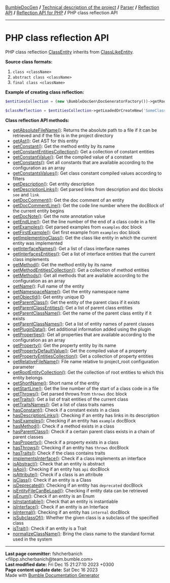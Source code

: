 <embed> <a href="/docs/README.md">BumbleDocGen</a> <b>/</b> <a href="/docs/tech/readme.md">Technical description of the project</a> <b>/</b> <a href="/docs/tech/2.parser/readme.md">Parser</a> <b>/</b> <a href="/docs/tech/2.parser/reflectionApi/readme.md">Reflection API</a> <b>/</b> <a href="/docs/tech/2.parser/reflectionApi/php/readme.md">Reflection API for PHP</a> <b>/</b> PHP class reflection API<hr> </embed>

<embed> <h1>PHP class reflection API</h1> </embed>

PHP class reflection <a href="/docs/tech/2.parser/reflectionApi/php/classes/ClassEntity.md">ClassEntity</a> inherits from <a href="/docs/tech/2.parser/reflectionApi/php/classes/ClassLikeEntity_4.md">ClassLikeEntity</a>.

**Source class formats:**

1) `class <className>`
2) `abstract class <className>`
3) `final class <className>`

**Example of creating class reflection:**

```php
$entitiesCollection = (new \BumbleDocGen\DocGeneratorFactory())->getRootEntityReflections($reflectionApiConfig);

$classReflection = $entitiesCollection->getLoadedOrCreateNew('SomeClassName'); // or get()
```

**Class reflection API methods:**

- [getAbsoluteFileName()](/docs/tech/2.parser/reflectionApi/php/classes/ClassEntity.md#mgetabsolutefilename): Returns the absolute path to a file if it can be retrieved and if the file is in the project directory
- [getAst()](/docs/tech/2.parser/reflectionApi/php/classes/ClassEntity.md#mgetast): Get AST for this entity
- [getConstant()](/docs/tech/2.parser/reflectionApi/php/classes/ClassEntity.md#mgetconstant): Get the method entity by its name
- [getConstantEntitiesCollection()](/docs/tech/2.parser/reflectionApi/php/classes/ClassEntity.md#mgetconstantentitiescollection): Get a collection of constant entities
- [getConstantValue()](/docs/tech/2.parser/reflectionApi/php/classes/ClassEntity.md#mgetconstantvalue): Get the compiled value of a constant
- [getConstants()](/docs/tech/2.parser/reflectionApi/php/classes/ClassEntity.md#mgetconstants): Get all constants that are available according to the configuration as an array
- [getConstantsValues()](/docs/tech/2.parser/reflectionApi/php/classes/ClassEntity.md#mgetconstantsvalues): Get class constant compiled values according to filters
- [getDescription()](/docs/tech/2.parser/reflectionApi/php/classes/ClassEntity.md#mgetdescription): Get entity description
- [getDescriptionLinks()](/docs/tech/2.parser/reflectionApi/php/classes/ClassEntity.md#mgetdescriptionlinks): Get parsed links from description and doc blocks `see` and `link`
- [getDocComment()](/docs/tech/2.parser/reflectionApi/php/classes/ClassEntity.md#mgetdoccomment): Get the doc comment of an entity
- [getDocCommentLine()](/docs/tech/2.parser/reflectionApi/php/classes/ClassEntity.md#mgetdoccommentline): Get the code line number where the docBlock of the current entity begins
- [getDocNote()](/docs/tech/2.parser/reflectionApi/php/classes/ClassEntity.md#mgetdocnote): Get the note annotation value
- [getEndLine()](/docs/tech/2.parser/reflectionApi/php/classes/ClassEntity.md#mgetendline): Get the line number of the end of a class code in a file
- [getExamples()](/docs/tech/2.parser/reflectionApi/php/classes/ClassEntity.md#mgetexamples): Get parsed examples from `examples` doc block
- [getFirstExample()](/docs/tech/2.parser/reflectionApi/php/classes/ClassEntity.md#mgetfirstexample): Get first example from `examples` doc block
- [getImplementingClass()](/docs/tech/2.parser/reflectionApi/php/classes/ClassEntity.md#mgetimplementingclass): Get the class like entity in which the current entity was implemented
- [getInterfaceNames()](/docs/tech/2.parser/reflectionApi/php/classes/ClassEntity.md#mgetinterfacenames): Get a list of class interface names
- [getInterfacesEntities()](/docs/tech/2.parser/reflectionApi/php/classes/ClassEntity.md#mgetinterfacesentities): Get a list of interface entities that the current class implements
- [getMethod()](/docs/tech/2.parser/reflectionApi/php/classes/ClassEntity.md#mgetmethod): Get the method entity by its name
- [getMethodEntitiesCollection()](/docs/tech/2.parser/reflectionApi/php/classes/ClassEntity.md#mgetmethodentitiescollection): Get a collection of method entities
- [getMethods()](/docs/tech/2.parser/reflectionApi/php/classes/ClassEntity.md#mgetmethods): Get all methods that are available according to the configuration as an array
- [getName()](/docs/tech/2.parser/reflectionApi/php/classes/ClassEntity.md#mgetname): Full name of the entity
- [getNamespaceName()](/docs/tech/2.parser/reflectionApi/php/classes/ClassEntity.md#mgetnamespacename): Get the entity namespace name
- [getObjectId()](/docs/tech/2.parser/reflectionApi/php/classes/ClassEntity.md#mgetobjectid): Get entity unique ID
- [getParentClass()](/docs/tech/2.parser/reflectionApi/php/classes/ClassEntity.md#mgetparentclass): Get the entity of the parent class if it exists
- [getParentClassEntities()](/docs/tech/2.parser/reflectionApi/php/classes/ClassEntity.md#mgetparentclassentities): Get a list of parent class entities
- [getParentClassName()](/docs/tech/2.parser/reflectionApi/php/classes/ClassEntity.md#mgetparentclassname): Get the name of the parent class entity if it exists
- [getParentClassNames()](/docs/tech/2.parser/reflectionApi/php/classes/ClassEntity.md#mgetparentclassnames): Get a list of entity names of parent classes
- [getPluginData()](/docs/tech/2.parser/reflectionApi/php/classes/ClassEntity.md#mgetplugindata): Get additional information added using the plugin
- [getProperties()](/docs/tech/2.parser/reflectionApi/php/classes/ClassEntity.md#mgetproperties): Get all properties that are available according to the configuration as an array
- [getProperty()](/docs/tech/2.parser/reflectionApi/php/classes/ClassEntity.md#mgetproperty): Get the property entity by its name
- [getPropertyDefaultValue()](/docs/tech/2.parser/reflectionApi/php/classes/ClassEntity.md#mgetpropertydefaultvalue): Get the compiled value of a property
- [getPropertyEntitiesCollection()](/docs/tech/2.parser/reflectionApi/php/classes/ClassEntity.md#mgetpropertyentitiescollection): Get a collection of property entities
- [getRelativeFileName()](/docs/tech/2.parser/reflectionApi/php/classes/ClassEntity.md#mgetrelativefilename): File name relative to project_root configuration parameter
- [getRootEntityCollection()](/docs/tech/2.parser/reflectionApi/php/classes/ClassEntity.md#mgetrootentitycollection): Get the collection of root entities to which this entity belongs
- [getShortName()](/docs/tech/2.parser/reflectionApi/php/classes/ClassEntity.md#mgetshortname): Short name of the entity
- [getStartLine()](/docs/tech/2.parser/reflectionApi/php/classes/ClassEntity.md#mgetstartline): Get the line number of the start of a class code in a file
- [getThrows()](/docs/tech/2.parser/reflectionApi/php/classes/ClassEntity.md#mgetthrows): Get parsed throws from `throws` doc block
- [getTraits()](/docs/tech/2.parser/reflectionApi/php/classes/ClassEntity.md#mgettraits): Get a list of trait entities of the current class
- [getTraitsNames()](/docs/tech/2.parser/reflectionApi/php/classes/ClassEntity.md#mgettraitsnames): Get a list of class traits names
- [hasConstant()](/docs/tech/2.parser/reflectionApi/php/classes/ClassEntity.md#mhasconstant): Check if a constant exists in a class
- [hasDescriptionLinks()](/docs/tech/2.parser/reflectionApi/php/classes/ClassEntity.md#mhasdescriptionlinks): Checking if an entity has links in its description
- [hasExamples()](/docs/tech/2.parser/reflectionApi/php/classes/ClassEntity.md#mhasexamples): Checking if an entity has `example` docBlock
- [hasMethod()](/docs/tech/2.parser/reflectionApi/php/classes/ClassEntity.md#mhasmethod): Check if a method exists in a class
- [hasParentClass()](/docs/tech/2.parser/reflectionApi/php/classes/ClassEntity.md#mhasparentclass): Check if a certain parent class exists in a chain of parent classes
- [hasProperty()](/docs/tech/2.parser/reflectionApi/php/classes/ClassEntity.md#mhasproperty): Check if a property exists in a class
- [hasThrows()](/docs/tech/2.parser/reflectionApi/php/classes/ClassEntity.md#mhasthrows): Checking if an entity has `throws` docBlock
- [hasTraits()](/docs/tech/2.parser/reflectionApi/php/classes/ClassEntity.md#mhastraits): Check if the class contains traits
- [implementsInterface()](/docs/tech/2.parser/reflectionApi/php/classes/ClassEntity.md#mimplementsinterface): Check if a class implements an interface
- [isAbstract()](/docs/tech/2.parser/reflectionApi/php/classes/ClassEntity.md#misabstract): Check that an entity is abstract
- [isApi()](/docs/tech/2.parser/reflectionApi/php/classes/ClassEntity.md#misapi): Checking if an entity has `api` docBlock
- [isAttribute()](/docs/tech/2.parser/reflectionApi/php/classes/ClassEntity.md#misattribute): Check if a class is an attribute
- [isClass()](/docs/tech/2.parser/reflectionApi/php/classes/ClassEntity.md#misclass): Check if an entity is a Class
- [isDeprecated()](/docs/tech/2.parser/reflectionApi/php/classes/ClassEntity.md#misdeprecated): Checking if an entity has `deprecated` docBlock
- [isEntityFileCanBeLoad()](/docs/tech/2.parser/reflectionApi/php/classes/ClassEntity.md#misentityfilecanbeload): Checking if entity data can be retrieved
- [isEnum()](/docs/tech/2.parser/reflectionApi/php/classes/ClassEntity.md#misenum): Check if an entity is an Enum
- [isInstantiable()](/docs/tech/2.parser/reflectionApi/php/classes/ClassEntity.md#misinstantiable): Check that an entity is instantiable
- [isInterface()](/docs/tech/2.parser/reflectionApi/php/classes/ClassEntity.md#misinterface): Check if an entity is an Interface
- [isInternal()](/docs/tech/2.parser/reflectionApi/php/classes/ClassEntity.md#misinternal): Checking if an entity has `internal` docBlock
- [isSubclassOf()](/docs/tech/2.parser/reflectionApi/php/classes/ClassEntity.md#missubclassof): Whether the given class is a subclass of the specified class
- [isTrait()](/docs/tech/2.parser/reflectionApi/php/classes/ClassEntity.md#mistrait): Check if an entity is a Trait
- [normalizeClassName()](/docs/tech/2.parser/reflectionApi/php/classes/ClassEntity.md#mnormalizeclassname): Bring the class name to the standard format used in the system


<div id='page_committer_info'>
<hr>
<b>Last page committer:</b> fshcherbanich &lt;filipp.shcherbanich@team.bumble.com&gt;<br><b>Last modified date:</b>   Fri Dec 15 21:27:10 2023 +0300<br><b>Page content update date:</b> Sat Dec 16 2023<br>Made with <a href='https://github.com/bumble-tech/bumble-doc-gen/blob/master/docs/README.md'>Bumble Documentation Generator</a></div>